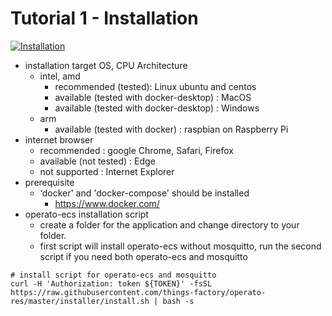 # Tutorial 1 - Installation

[![Installation](https://img.youtube.com/vi/AM6LZ_NcNYM/mqdefault.jpg)](https://youtu.be/AM6LZ_NcNYM)

- installation target OS, CPU Architecture
  - intel, amd
    - recommended (tested): Linux ubuntu and centos
    - available (tested with docker-desktop) : MacOS
    - available (tested with docker-desktop) : Windows
  - arm
    - available (tested with docker) : raspbian on Raspberry Pi
- internet browser
  - recommended : google Chrome, Safari, Firefox
  - available (not tested) : Edge
  - not supported : Internet Explorer
- prerequisite
  - ‘docker' and 'docker-compose' should be installed
    - https://www.docker.com/
- operato-ecs installation script
  - create a folder for the application and change directory to your folder.
  - first script will install operato-ecs without mosquitto, run the second script if you need both operato-ecs and mosquitto


```
# install script for operato-ecs and mosquitto
curl -H 'Authorization: token ${TOKEN}' -fsSL https://raw.githubusercontent.com/things-factory/operato-res/master/installer/install.sh | bash -s
```